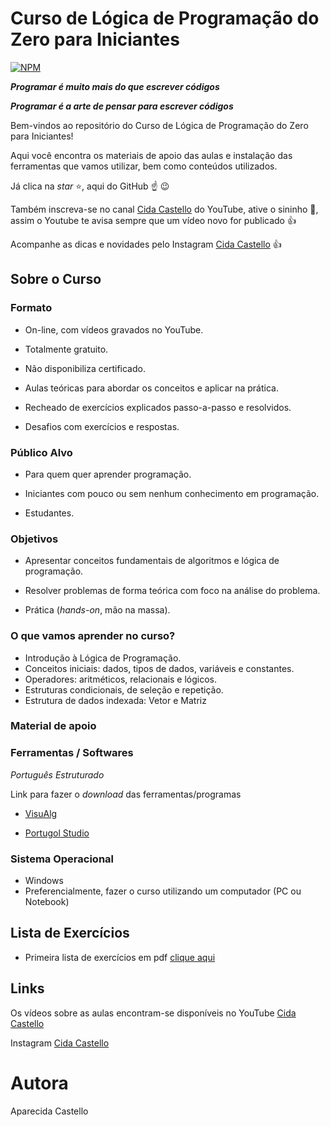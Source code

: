 # Curso de Lógica de Programação do Zero para Iniciantes
[![NPM](https://img.shields.io/npm/l/react)](https://github.com/cidacastello/curso-logica-programacao/blob/main/LICENSE)

_**Programar é muito mais do que escrever códigos**_

_**Programar é a arte de pensar para escrever códigos**_

Bem-vindos ao repositório do Curso de Lógica de Programação do Zero para Iniciantes!

Aqui você encontra os materiais de apoio das aulas e instalação das ferramentas que vamos utilizar, bem como conteúdos utilizados.

Já clica na *star* :star:, aqui do GitHub :point_up: :wink:

Também inscreva-se no canal [Cida Castello](https://www.youtube.com/c/CidaCastello) do YouTube, ative o sininho :bell:, assim o Youtube te avisa sempre que um vídeo novo for publicado :+1:

Acompanhe as dicas e novidades pelo Instagram [Cida Castello](https://www.instagram.com/cidacastello/) :+1:

## Sobre o Curso

### Formato
* On-line, com vídeos gravados no YouTube.

* Totalmente gratuito.

* Não disponibiliza certificado.

* Aulas teóricas para abordar os conceitos e aplicar na prática.

* Recheado de exercícios explicados passo-a-passo e resolvidos.

* Desafios com exercícios e respostas.

### Público Alvo

* Para quem quer aprender programação.

* Iniciantes com pouco ou sem nenhum conhecimento em programação.

* Estudantes.


### Objetivos

* Apresentar conceitos fundamentais de algoritmos e lógica de programação.

* Resolver problemas de forma teórica com foco na análise do problema.

* Prática (*hands-on*, mão na massa).

### O que vamos aprender no curso?

* Introdução à Lógica de Programação.
* Conceitos iniciais: dados, tipos de dados, variáveis e constantes.
* Operadores: aritméticos, relacionais e lógicos.
* Estruturas condicionais, de seleção e repetição.
* Estrutura de dados indexada: Vetor e Matriz

### Material de apoio

### Ferramentas / Softwares

*Português Estruturado*

Link para fazer o *download* das ferramentas/programas

* [VisuAlg](https://visualg3.com.br/)

* [Portugol Studio](http://lite.acad.univali.br/portugol/)

### Sistema Operacional

* Windows
* Preferencialmente, fazer o curso utilizando um computador (PC ou Notebook)

## Lista de Exercícios

* Primeira lista de exercícios em pdf [clique aqui](https://github.com/cidacastello/curso-logica-programacao/tree/main/lista-de-exercicios)

## Links

Os vídeos sobre as aulas encontram-se disponíveis no YouTube
[Cida Castello](https://www.youtube.com/c/CidaCastello)

Instagram
[Cida Castello](https://www.instagram.com/cidacastello/)

# Autora
Aparecida Castello
